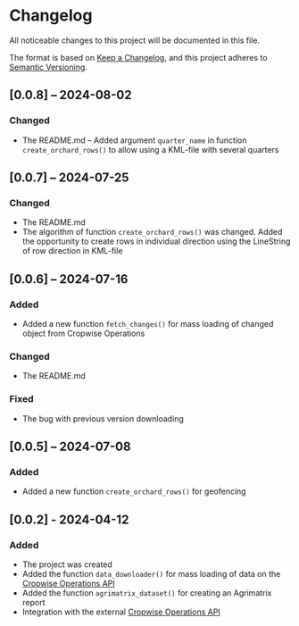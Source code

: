 # Changelog

All noticeable changes to this project will be documented in this file.

The format is based on [Keep a Changelog](https://keepachangelog.com/en/1.0.0/), and this project adheres to [Semantic Versioning](https://semver.org/spec/v2.0.0.html).

## [0.0.8] – 2024-08-02

### Changed
- The README.md
– Added argument `quarter_name` in function `create_orchard_rows()` to allow using a KML-file with several quarters


## [0.0.7] – 2024-07-25

### Changed
- The README.md
- The algorithm of function `create_orchard_rows()` was changed. Added the opportunity to create rows in individual direction using the LineString of row direction in KML-file


## [0.0.6] – 2024-07-16

### Added 
- Added a new function `fetch_changes()` for mass loading of changed object from Cropwise Operations

### Changed
- The README.md

### Fixed
- The bug with previous version downloading

## [0.0.5] – 2024-07-08

### Added 
- Added a new function `create_orchard_rows()` for geofencing

## [0.0.2] - 2024-04-12

### Added
- The project was created
- Added the function `data_downloader()` for mass loading of data on the [Cropwise Operations API](https://cropwiseoperations.docs.apiary.io/)
- Added the function `agrimatrix_dataset()` for creating an Agrimatrix report
- Integration with the external [Cropwise Operations API](https://cropwiseoperations.docs.apiary.io/)

